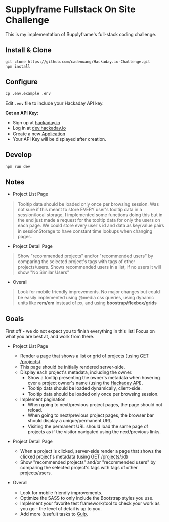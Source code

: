 # Supplyframe Fullstack On Site Challenge
This is my implementation of Supplyframe's full-stack coding challenge.

## Install & Clone

```
git clone https://github.com/cadenwang/Hackaday.io-Challenge.git
npm install
```

## Configure

```
cp .env.example .env
```

Edit `.env` file to include your Hackaday API key.

**Get an API Key:**
- Sign up at [hackaday.io](https://hackaday.io/)
- Log in at [dev.hackaday.io](https://dev.hackaday.io/)
- Create a new [Application](https://dev.hackaday.io/applications)
- Your API Key will be displayed after creation.

## Develop

```
npm run dev
```

## Notes
- Project List Page
> Tooltip data should be loaded only once per browsing session.
    Was not sure if this meant to store EVERY user's tooltip data in a session/local storage, I implemented some functions doing this but in the end just made a request for the tooltip data for only the users on each page. We could store every user's id and data as key/value pairs in sessionStorage to have constant time lookups when changing pages. 

- Project Detail Page
>Show "recommended projects" and/or "recommended users" by comparing the selected project's tags with tags of other projects/users.
    Shows recommended users in a list, if no users it will show "No Similar Users"

- Overall
> Look for mobile friendly improvements.
    No major changes but could be easily implemented using @media css queries, using dynamic units like **rem/em** instead of px, and using **boostrap/flexbox/grids**

## Goals

First off - we do not expect you to finish everything in this list! Focus on what you are best at, and work from there.

- Project List Page
    - Render a page that shows a list or grid of projects (using [GET /projects](https://dev.hackaday.io/doc/api/get-projects)).
    - This page should be initially rendered server-side.
    - Display each project's metadata, including the owner.
        - Show a tooltip presenting the owner's metadata when hovering over a project owner's name (using the [Hackaday API](https://dev.hackaday.io)).
        - Tooltip data should be loaded dynamically, client-side.
        - Tooltip data should be loaded only once per browsing session.
    - Implement pagination
        - When going to next/previous project pages, the page should not reload.
        - When going to next/previous project pages, the browser bar should display a unique/permanent URL.
        - Visiting the permanent URL should load the same page of projects as if the visitor navigated using the next/previous links. 

- Project Detail Page
    - When a project is clicked, server-side render a page that shows the clicked project's metadata (using [GET /projects/:id](https://dev.hackaday.io/doc/api/get-projects))
    - Show "recommended projects" and/or "recommended users" by comparing the selected project's tags with tags of other projects/users.

- Overall
    - Look for mobile friendly improvements.
    - Optimize the SASS to only include the Bootstrap styles you use.
    - Implement your favorite test framework/tool to check your work as you go - the level of detail is up to you.
    - Add more (useful) tasks to [Gulp](https://gulpjs.com/).
